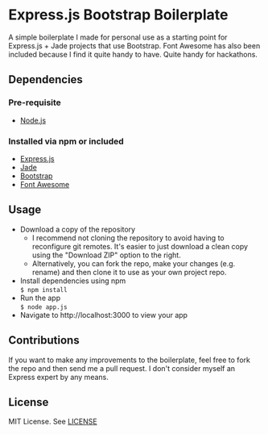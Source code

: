 # Express.js Bootstrap Boilerplate

A simple boilerplate I made for personal use as a starting point for Express.js + Jade projects that use Bootstrap. Font Awesome has also been included because I find it quite handy to have. Quite handy for hackathons.

## Dependencies
### Pre-requisite
* [Node.js](http://nodejs.org)

### Installed via npm or included
* [Express.js](http://expressjs.com)
* [Jade](http://jade-lang.com/)
* [Bootstrap](http://getbootstrap.com/)
* [Font Awesome](http://fortawesome.github.io/Font-Awesome/)

## Usage
* Download a copy of the repository
  * I recommend not cloning the repository to avoid having to reconfigure git remotes. It's easier to just download a clean copy using the "Download ZIP" option to the right.
  * Alternatively, you can fork the repo, make your changes (e.g. rename) and then clone it to use as your own project repo.
* Install dependencies using npm  
`$ npm install`
* Run the app  
`$ node app.js`
* Navigate to http://localhost:3000 to view your app

## Contributions
If you want to make any improvements to the boilerplate, feel free to fork the repo and then send me a pull request. I don't consider myself an Express expert by any means.

## License
MIT License. See [LICENSE](/blob/master/LICENSE)